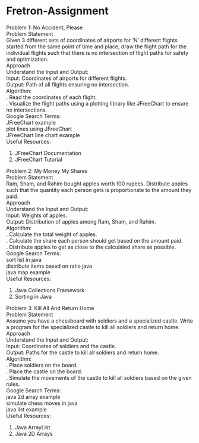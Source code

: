# Fretron-Assignment

Problem 1: No Accident, Please </br>
Problem Statement </br>
Given 3 different sets of coordinates of airports for ‘N’ different flights started from the same point of time and place, draw the flight path for the individual flights such that there is no intersection of flight paths for safety and optimization. </br>
Approach </br>
Understand the Input and Output: </br>
Input: Coordinates of airports for different flights. </br>
Output: Path of all flights ensuring no intersection. </br>
Algorithm: </br>
. Read the coordinates of each flight. </br>
. Visualize the flight paths using a plotting library like JFreeChart to ensure no intersections. </br>
Google Search Terms: </br>
JFreeChart example </br>
plot lines using JFreeChart </br>
JFreeChart line chart example </br>
Useful Resources: </br>
1. JFreeChart Documentation </br>
2. JFreeChart Tutorial </br>


Problem 2: My Money My Shares </br>
Problem Statement </br>
Ram, Sham, and Rahim bought apples worth 100 rupees. Distribute apples such that the quantity each person gets is proportionate to the amount they paid. </br>
Approach </br>
Understand the Input and Output:</br>
Input: Weights of apples.</br>
Output: Distribution of apples among Ram, Sham, and Rahim.</br>
Algorithm:</br>
. Calculate the total weight of apples.</br>
. Calculate the share each person should get based on the amount paid.</br>
. Distribute apples to get as close to the calculated share as possible.</br>
Google Search Terms:</br>
sort list in java</br>
distribute items based on ratio java</br>
java map example</br>
Useful Resources:</br>
1. Java Collections Framework </br>
2. Sorting in Java</br>

Problem 3: Kill All And Return Home</br>
Problem Statement</br>
Assume you have a chessboard with soldiers and a specialized castle. Write a program for the specialized castle to kill all soldiers and return home.</br>
Approach</br>
Understand the Input and Output:</br>
Input: Coordinates of soldiers and the castle.</br>
Output: Paths for the castle to kill all soldiers and return home.</br>
Algorithm:</br>
. Place soldiers on the board.</br>
. Place the castle on the board. </br>
. Simulate the movements of the castle to kill all soldiers based on the given rules.</br>
Google Search Terms:</br>
java 2d array example</br>
simulate chess moves in java</br>
java list example</br>
Useful Resources:</br>
1. Java ArrayList</br>
2. Java 2D Arrays</br>
